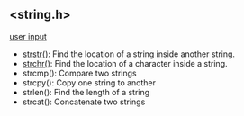 ## <string.h>
[user input](./user_input.md)

- [strstr()](./strstr.md): Find the location of a string inside another string.
- [strchr()](./strchr.md): Find the location of a character inside a string.
- strcmp(): Compare two strings
- strcpy(): Copy one string to another
- strlen(): Find the length of a string
- strcat(): Concatenate two strings

